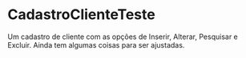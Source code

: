 # CadastroClienteTeste
Um cadastro de cliente com as opções de Inserir, Alterar, Pesquisar e Excluir. Ainda tem algumas coisas para ser ajustadas. 
